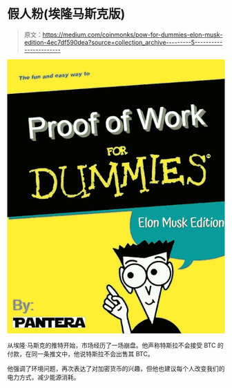 # 假人粉(埃隆马斯克版)

> 原文：<https://medium.com/coinmonks/pow-for-dummies-elon-musk-edition-4ec7df590dea?source=collection_archive---------5----------------------->

![](img/8c0487bb82dfc649e78ba53a19a3484b.png)

从埃隆·马斯克的推特开始，市场经历了一场崩盘。他声称特斯拉不会接受 BTC 的付款，在同一条推文中，他说特斯拉不会出售其 BTC。

他强调了环境问题，再次表达了对加密货币的兴趣，但他也建议每个人改变我们的电力方式，减少能源消耗。